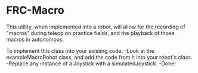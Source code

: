 # FRC-Macro

This utility, when implemented into a robot, will allow for the recording of "macros" during teleop on practice fields, and the playback of those macros in autonomous.

To implement this class into your existing code:
-Look at the exampleMacroRobot class, and add the code from it into your robot's class.
-Replace any instance of a Joystick with a simulatedJoystick.
-Done!
